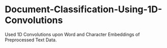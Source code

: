 # Document-Classification-Using-1D-Convolutions
Used 1D Convolutions upon Word and Character Embeddings of Preprocessed Text Data.
